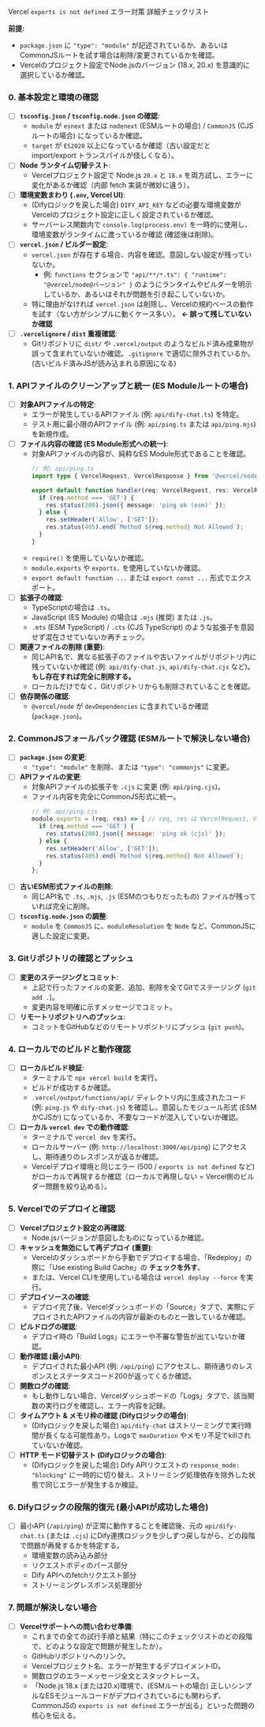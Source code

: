 Vercel `exports is not defined` エラー対策 詳細チェックリスト

**前提:**
*   `package.json` に `"type": "module"` が記述されているか、あるいはCommonJSルートを試す場合は削除/変更されているかを確認。
*   Vercelのプロジェクト設定でNode.jsのバージョン (18.x, 20.x) を意識的に選択しているか確認。

### 0. 基本設定と環境の確認

*   [ ] **`tsconfig.json` / `tsconfig.node.json` の確認**:
    *   `module` が `esnext` または `nodenext` (ESMルートの場合) / `CommonJS` (CJSルートの場合) になっているか確認。
    *   `target` が `ES2020` 以上になっているか確認（古い設定だと import/export トランスパイルが怪しくなる）。
*   [ ] **Node ランタイム切替テスト**:
    *   Vercelプロジェクト設定で Node.js `20.x` と `18.x` を両方試し、エラーに変化があるか確認（内部 fetch 実装が微妙に違う）。
*   [ ] **環境変数まわり (`.env`, Vercel UI)**:
    *   (Difyロジックを戻した場合) `DIFY_API_KEY` などの必要な環境変数がVercelのプロジェクト設定に正しく設定されているか確認。
    *   サーバーレス関数内で `console.log(process.env)` を一時的に使用し、環境変数がランタイムに渡っているか確認 (確認後は削除)。
*   [ ] **`vercel.json` / ビルダー設定**:
    *   `vercel.json` が存在する場合、内容を確認。意図しない設定が残っていないか。
        *   例: `functions` セクションで `"api/**/*.ts": { "runtime": "@vercel/node@バージョン" }` のようにランタイムやビルダーを明示しているか、あるいはそれが問題を引き起こしていないか。
    *   特に理由がなければ `vercel.json` は削除し、Vercelの規約ベースの動作を試す（ない方がシンプルに動くケース多い）。 **← 誤って残していないか確認**
*   [ ] **`.vercelignore` / `dist` 重複確認**:
    *   Gitリポジトリに `dist/` や `.vercel/output` のようなビルド済み成果物が誤って含まれていないか確認。`.gitignore` で適切に除外されているか。 (古いビルド済みJSが読み込まれる原因になる)

### 1. APIファイルのクリーンアップと統一 (ES Moduleルートの場合)

*   [ ] **対象APIファイルの特定**:
    *   エラーが発生しているAPIファイル (例: `api/dify-chat.ts`) を特定。
    *   テスト用に最小限のAPIファイル (例: `api/ping.ts` または `api/ping.mjs`) を新規作成。
*   [ ] **ファイル内容の確認 (ES Module形式への統一)**:
    *   対象APIファイルの内容が、純粋なES Module形式であることを確認。
        ```typescript
        // 例: api/ping.ts
        import type { VercelRequest, VercelResponse } from '@vercel/node';

        export default function handler(req: VercelRequest, res: VercelResponse) {
          if (req.method === 'GET') {
            res.status(200).json({ message: 'ping ok (esm)' });
          } else {
            res.setHeader('Allow', ['GET']);
            res.status(405).end(`Method ${req.method} Not Allowed`);
          }
        }
        ```
    *   `require()` を使用していないか確認。
    *   `module.exports` や `exports.` を使用していないか確認。
    *   `export default function ...` または `export const ...` 形式でエクスポート。
*   [ ] **拡張子の確認**:
    *   TypeScriptの場合は `.ts`。
    *   JavaScript (ES Module) の場合は `.mjs` (推奨) または `.js`。
    *   `.mts` (ESM TypeScript) / `.cts` (CJS TypeScript) のような拡張子を意図せず混在させていないか再チェック。
*   [ ] **関連ファイルの削除 (重要)**:
    *   同じAPI名で、異なる拡張子のファイルや古いファイルがリポジトリ内に残っていないか確認 (例: `api/dify-chat.js`, `api/dify-chat.cjs` など)。**もし存在すれば完全に削除する。**
    *   ローカルだけでなく、Gitリポジトリからも削除されていることを確認。
*   [ ] **依存関係の確認**:
    *   `@vercel/node` が `devDependencies` に含まれているか確認 (`package.json`)。

### 2. CommonJSフォールバック確認 (ESMルートで解決しない場合)

*   [ ] **`package.json` の変更**:
    *   `"type": "module"` を削除、または `"type": "commonjs"` に変更。
*   [ ] **APIファイルの変更**:
    *   対象APIファイルの拡張子を `.cjs` に変更 (例: `api/ping.cjs`)。
    *   ファイル内容を完全にCommonJS形式に統一。
        ```javascript
        // 例: api/ping.cjs
        module.exports = (req, res) => { // req, res は VercelRequest, VercelResponse (型は使えないか、JSDocで補う)
          if (req.method === 'GET') {
            res.status(200).json({ message: 'ping ok (cjs)' });
          } else {
            res.setHeader('Allow', ['GET']);
            res.status(405).end(`Method ${req.method} Not Allowed`);
          }
        };
        ```
*   [ ] **古いESM形式ファイルの削除**:
    *   同じAPI名で `.ts`, `.mjs`, `.js` (ESMのつもりだったもの) ファイルが残っていれば完全に削除。
*   [ ] **`tsconfig.node.json` の調整**:
    *   `module` を `CommonJS` に、`moduleResolution` を `Node` など、CommonJSに適した設定に変更。

### 3. Gitリポジトリの確認とプッシュ

*   [ ] **変更のステージングとコミット**:
    *   上記で行ったファイルの変更、追加、削除を全てGitでステージング (`git add .`)。
    *   変更内容を明確に示すメッセージでコミット。
*   [ ] **リモートリポジトリへのプッシュ**:
    *   コミットをGitHubなどのリモートリポジトリにプッシュ (`git push`)。

### 4. ローカルでのビルドと動作確認

*   [ ] **ローカルビルド検証**:
    *   ターミナルで `npx vercel build` を実行。
    *   ビルドが成功するか確認。
    *   `.vercel/output/functions/api/` ディレクトリ内に生成されたコード (例: `ping.js` や `dify-chat.js`) を確認し、意図したモジュール形式 (ESMかCJSか) になっているか、不要なコードが混入していないか確認。
*   [ ] **ローカル `vercel dev` での動作確認**:
    *   ターミナルで `vercel dev` を実行。
    *   ローカルサーバー (例: `http://localhost:3000/api/ping`) にアクセスし、期待通りのレスポンスが返るか確認。
    *   Vercelデプロイ環境と同じエラー (500 / `exports is not defined` など) がローカルで再現するか確認（ローカルで再現しない = Vercel側のビルダー問題を絞り込める）。

### 5. Vercelでのデプロイと確認

*   [ ] **Vercelプロジェクト設定の再確認**:
    *   Node.jsバージョンが意図したものになっているか確認。
*   [ ] **キャッシュを無効にして再デプロイ (重要)**:
    *   Vercelのダッシュボードから手動でデプロイする場合、「Redeploy」の際に「Use existing Build Cache」の **チェックを外す**。
    *   または、Vercel CLIを使用している場合は `vercel deploy --force` を実行。
*   [ ] **デプロイソースの確認**:
    *   デプロイ完了後、Vercelダッシュボードの「Source」タブで、実際にデプロイされたAPIファイルの内容が最新のものと一致しているか確認。
*   [ ] **ビルドログの確認**:
    *   デプロイ時の「Build Logs」にエラーや不審な警告が出ていないか確認。
*   [ ] **動作確認 (最小API)**:
    *   デプロイされた最小API (例: `/api/ping`) にアクセスし、期待通りのレスポンスとステータスコード200が返ってくるか確認。
*   [ ] **関数ログの確認**:
    *   もし動作しない場合、Vercelダッシュボードの「Logs」タブで、該当関数の実行ログを確認し、エラー内容を記録。
*   [ ] **タイムアウト & メモリ枠の確認 (Difyロジックの場合)**:
    *   (Difyロジックを戻した場合) `api/dify-chat` はストリーミングで実行時間が長くなる可能性あり。Logsで `maxDuration` やメモリ不足でkillされていないか確認。
*   [ ] **HTTP モード切替テスト (Difyロジックの場合)**:
    *   (Difyロジックを戻した場合) Dify APIリクエストの `response_mode: "blocking"` に一時的に切り替え、ストリーミング処理依存を除外した状態で同じエラーが発生するか検証。

### 6. Difyロジックの段階的復元 (最小APIが成功した場合)

*   [ ] 最小API (`/api/ping`) が正常に動作することを確認後、元の `api/dify-chat.ts` (または `.cjs`) にDify連携ロジックを少しずつ戻しながら、どの段階で問題が再発するかを特定する。
    *   環境変数の読み込み部分
    *   リクエストボディのパース部分
    *   Dify APIへのfetchリクエスト部分
    *   ストリーミングレスポンス処理部分

### 7. 問題が解決しない場合

*   [ ] **Vercelサポートへの問い合わせ準備**:
    *   これまでの全ての試行手順と結果（特にこのチェックリストのどの段階で、どのような設定で問題が発生したか）。
    *   GitHubリポジトリへのリンク。
    *   Vercelプロジェクト名、エラーが発生するデプロイメントID。
    *   関数ログのエラーメッセージ全文とスタックトレース。
    *   「Node.js 18.x (または20.x)環境で、(ESMルートの場合) 正しいシンプルなESモジュールコードがデプロイされているにも関わらず、CommonJSの `exports is not defined` エラーが出る」といった問題の核心を伝える。